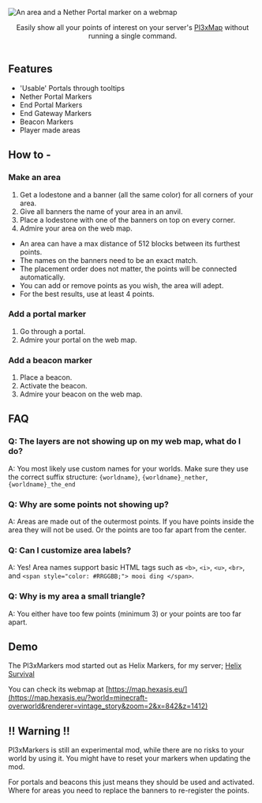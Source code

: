 ![An area and a Nether Portal marker on a webmap](https://cdn.modrinth.com/data/cached_images/1a17539794c717c310b9bf3e3dd8f0e4d4e9070a_0.webp)

<center>
  Easily show all your points of interest on your server's <a href="https://modrinth.com/plugin/pl3xmap">Pl3xMap</a> without running a single command.
</center>

<br>

## Features

- 'Usable' Portals through tooltips
- Nether Portal Markers
- End Portal Markers
- End Gateway Markers
- Beacon Markers
- Player made areas


## How to -

### Make an area

1. Get a lodestone and a banner (all the same color) for all corners of your area.
2. Give all banners the name of your area in an anvil.
3. Place a lodestone with one of the banners on top on every corner.
4. Admire your area on the web map.

- An area can have a max distance of 512 blocks between its furthest points.
- The names on the banners need to be an exact match.
- The placement order does not matter, the points will be connected automatically.
- You can add or remove points as you wish, the area will adept.
- For the best results, use at least 4 points.

### Add a portal marker
1. Go through a portal.
2. Admire your portal on the web map.

### Add a beacon marker
1. Place a beacon.
2. Activate the beacon.
3. Admire your b~~e~~acon on the web map.

## FAQ
### Q: The layers are not showing up on my web map, what do I do?
A: You most likely use custom names for your worlds. Make sure they use the correct suffix structure: ``{worldname}``, ``{worldname}_nether``, ``{worldname}_the_end``
### Q: Why are some points not showing up?
A: Areas are made out of the outermost points. If you have points inside the area they will not be used. Or the points are too far apart from the center.
### Q: Can I customize area labels?
A: Yes! Area names support basic HTML tags such as `<b>`, `<i>`, `<u>`, `<br>`, and `<span style="color: #RRGGBB;"> mooi ding </span>`.
### Q: Why is my area a small triangle?
A: You either have too few points (minimum 3) or your points are too far apart.

## Demo

The Pl3xMarkers mod started out as Helix Markers, for my server; [Helix Survival](https://play.hexasis.eu/)

You can check its webmap at [https://map.hexasis.eu/](https://map.hexasis.eu/?world=minecraft-overworld&renderer=vintage_story&zoom=2&x=842&z=1412)

## !! Warning !!

Pl3xMarkers is still an experimental mod, while there are no risks to your world by using it. You might have to reset your markers when updating the mod.

For portals and beacons this just means they should be used and activated. Where for areas you need to replace the banners to re-register the points.
